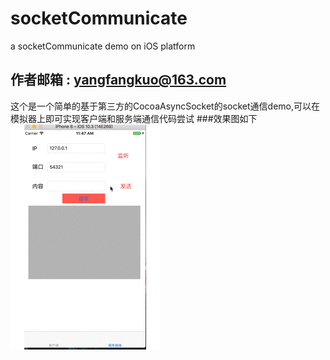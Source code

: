 # socketCommunicate
a socketCommunicate  demo on iOS platform 
##    作者邮箱 : yangfangkuo@163.com

这个是一个简单的基于第三方的CocoaAsyncSocket的socket通信demo,可以在模拟器上即可实现客户端和服务端通信代码尝试
###效果图如下
![效果gif](https://github.com/yangfangkuo/socketCommunicate/blob/master/%E5%8A%A8%E7%94%BB%E5%9B%BE.gif)


